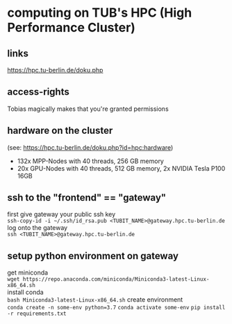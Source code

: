 # computing on TUB's HPC (High Performance Cluster)
## links
https://hpc.tu-berlin.de/doku.php

## access-rights
Tobias magically makes that you're granted permissions

## hardware on the cluster
(see: https://hpc.tu-berlin.de/doku.php?id=hpc:hardware)
* 132x MPP-Nodes with 40 threads, 256 GB memory
* 20x GPU-Nodes with 40 threads, 512 GB memory, 2x NVIDIA Tesla P100 16GB
## ssh to the "frontend" == "gateway"
first give gateway your public ssh key  
`ssh-copy-id -i ~/.ssh/id_rsa.pub <TUBIT_NAME>@gateway.hpc.tu-berlin.de`  
log onto the gateway  
`ssh <TUBIT_NAME>@gateway.hpc.tu-berlin.de`  
## setup python environment on gateway
get miniconda  
`wget https://repo.anaconda.com/miniconda/Miniconda3-latest-Linux-x86_64.sh`  
install conda  
`bash Miniconda3-latest-Linux-x86_64.sh`
create environment  
`conda create -n some-env python=3.7`
`conda activate some-env`
`pip install -r requirements.txt`
##

